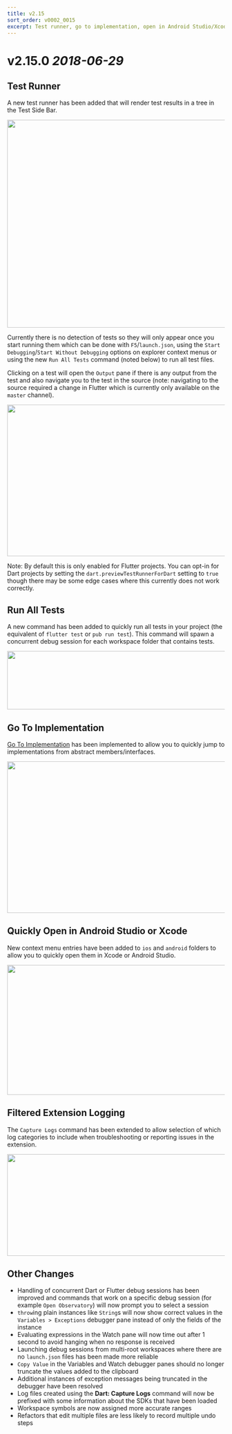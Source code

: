 ```yaml
---
title: v2.15
sort_order: v0002_0015
excerpt: Test runner, go to implementation, open in Android Studio/Xcode...
---
```


# v2.15.0 *2018-06-29*

## Test Runner

A new test runner has been added that will render test results in a tree in the Test Side Bar.

<img src="/images/release_notes/v2.15/test_tree.png" width="560" height="480" />

Currently there is no detection of tests so they will only appear once you start running them which can be done with `F5`/`launch.json`, using the `Start Debugging`/`Start Without Debugging` options on explorer context menus or using the new `Run All Tests` command (noted below) to run all test files.

Clicking on a test will open the `Output` pane if there is any output from the test and also navigate you to the test in the source (note: navigating to the source required a change in Flutter which is currently only available on the `master` channel).

<img src="/images/release_notes/v2.15/test_output.png" width="700" height="350" />

Note: By default this is only enabled for Flutter projects. You can opt-in for Dart projects by setting the `dart.previewTestRunnerForDart` setting to `true` though there may be some edge cases where this currently does not work correctly.

## Run All Tests

A new command has been added to quickly run all tests in your project (the equivalent of `flutter test` or `pub run test`). This command will spawn a concurrent debug session for each workspace folder that contains tests.

<img src="/images/release_notes/v2.15/run_all_tests.png" width="700" height="135" />

## Go To Implementation

[Go To Implementation](https://code.visualstudio.com/docs/editor/editingevolved#_go-to-implementation) has been implemented to allow you to quickly jump to implementations from abstract members/interfaces.

<img src="/images/release_notes/v2.15/go_to_implementation.png" width="700" height="350" />

## Quickly Open in Android Studio or Xcode

New context menu entries have been added to `ios` and `android` folders to allow you to quickly open them in Xcode or Android Studio.

<img src="/images/release_notes/v2.15/open_in_other_editors.png" width="700" height="300" />

## Filtered Extension Logging

The `Capture Logs` command has been extended to allow selection of which log categories to include when troubleshooting or reporting issues in the extension.

<img src="/images/release_notes/v2.15/filtered_logs.png" width="700" height="235" />

## Other Changes

- Handling of concurrent Dart or Flutter debug sessions has been improved and commands that work on a specific debug session (for example `Open Observatory`) will now prompt you to select a session
- `throw`ing plain instances like `String`s will now show correct values in the `Variables > Exceptions` debugger pane instead of only the fields of the instance
- Evaluating expressions in the Watch pane will now time out after 1 second to avoid hanging when no response is received
- Launching debug sessions from multi-root workspaces where there are no `launch.json` files has been made more reliable
- `Copy Value` in the Variables and Watch debugger panes should no longer truncate the values added to the clipboard
- Additional instances of exception messages being truncated in the debugger have been resolved
- Log files created using the **Dart: Capture Logs** command will now be prefixed with some information about the SDKs that have been loaded
- Workspace symbols are now assigned more accurate ranges
- Refactors that edit multiple files are less likely to record multiple undo steps


